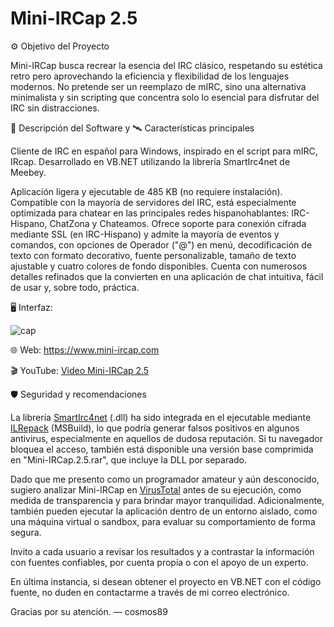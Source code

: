 # Mini-IRCap 2.5

⚙️ Objetivo del Proyecto

Mini-IRCap busca recrear la esencia del IRC clásico, respetando su estética retro pero aprovechando la eficiencia y flexibilidad de los lenguajes modernos. No pretende ser un reemplazo de mIRC, sino una alternativa minimalista y sin scripting que concentra solo lo esencial para disfrutar del IRC sin distracciones.

🧩 Descripción del Software y 🛰️ Características principales

Cliente de IRC en español para Windows, inspirado en el script para mIRC, IRcap. Desarrollado en VB.NET utilizando la librería SmartIrc4net de Meebey.

Aplicación ligera y ejecutable de 485 KB (no requiere instalación). Compatible con la mayoría de servidores del IRC, está especialmente optimizada para chatear en las principales redes hispanohablantes: IRC-Hispano, ChatZona y Chateamos. Ofrece soporte para conexión cifrada mediante SSL (en IRC-Hispano) y admite la mayoría de eventos y comandos, con opciones de Operador ("@") en menú, decodificación de texto con formato decorativo, fuente personalizable, tamaño de texto ajustable y cuatro colores de fondo disponibles. Cuenta con numerosos detalles refinados que la convierten en una aplicación de chat intuitiva, fácil de usar y, sobre todo, práctica.

🖥️ Interfaz:

![cap](https://github.com/user-attachments/assets/eba349d5-1b3e-4262-947e-ad6496a32b66)

🌐 Web: https://www.mini-ircap.com

🎬 YouTube: [Video Mini-IRCap 2.5](https://www.youtube.com/watch?v=canENWhkpyU)

🛡️ Seguridad y recomendaciones

La librería [SmartIrc4net](https://github.com/meebey/SmartIrc4net) (.dll) ha sido integrada en el ejecutable mediante [ILRepack](https://github.com/ravibpatel/ILRepack.Lib.MSBuild.Task) (MSBuild), lo que podría generar falsos positivos en algunos antivirus, especialmente en aquellos de dudosa reputación. Si tu navegador bloquea el acceso, también está disponible una versión base comprimida en "Mini-IRCap.2.5.rar", que incluye la DLL por separado.

Dado que me presento como un programador amateur y aún desconocido, sugiero analizar Mini-IRCap en [VirusTotal](https://www.virustotal.com/) antes de su ejecución, como medida de transparencia y para brindar mayor tranquilidad. Adicionalmente, también pueden ejecutar la aplicación dentro de un entorno aislado, como una máquina virtual o sandbox, para evaluar su comportamiento de forma segura.

Invito a cada usuario a revisar los resultados y a contrastar la información con fuentes confiables, por cuenta propia o con el apoyo de un experto.

En última instancia, si desean obtener el proyecto en VB.NET con el código fuente, no duden en contactarme a través de mi correo electrónico.

Gracias por su atención. — cosmos89

